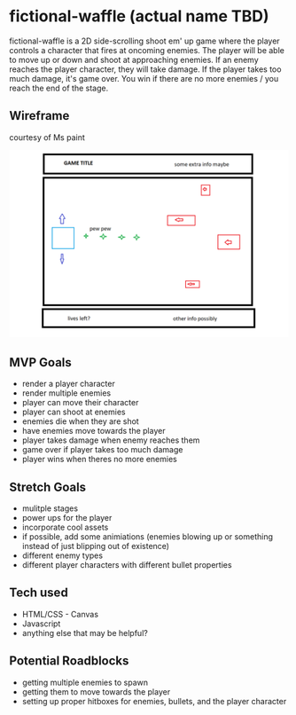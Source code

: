 # fictional-waffle (actual name TBD)

fictional-waffle is a 2D side-scrolling shoot em' up game where the player controls a character that fires at oncoming enemies. The player will be able to move up or down and shoot at approaching enemies. If an enemy reaches the player character, they will take damage. If the player takes too much damage, it's game over. You win if there are no more enemies / you reach the end of the stage.

## Wireframe

courtesy of Ms paint

![wireframe](./assets/P1%20wireframe.png)

## MVP Goals

- render a player character
- render multiple enemies
- player can move their character
- player can shoot at enemies
- enemies die when they are shot
- have enemies move towards the player
- player takes damage when enemy reaches them
- game over if player takes too much damage
- player wins when theres no more enemies

## Stretch Goals

- mulitple stages
- power ups for the player
- incorporate cool assets
- if possible, add some animiations (enemies blowing up or something instead of just blipping out of existence)
- different enemy types
- different player characters with different bullet properties

## Tech used

- HTML/CSS - Canvas
- Javascript
- anything else that may be helpful?

## Potential Roadblocks

- getting multiple enemies to spawn
- getting them to move towards the player
- setting up proper hitboxes for enemies, bullets, and the player character
